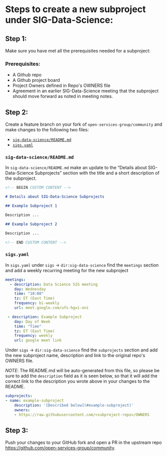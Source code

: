 # Steps to create a new subproject under SIG-Data-Science:


## Step 1:
Make sure you have met all the prerequisites needed for a subproject:


### Prerequisites:
* A Github repo
* A Github project board
* Project Owners defined in Repo's OWNERS file
* Agreement in an earlier SIG-Data-Science meeting that the subproject should move forward as noted in meeting notes.

## Step 2:

Create a feature branch on your fork of `open-services-group/community` and make changes to the following two files:
* [`sig-data-science/README.md`](README.md)
* [`sigs.yaml`](../sigs.yaml)

### `sig-data-science/README.md`

In `sig-data-science/README.md` make an update to the “Details about SIG-Data-Science Subprojects” section with the title and a short description of the subproject.

```markdown
<!-- BEGIN CUSTOM CONTENT -->

# Details about SIG-Data-Science Subprojects

## Example Subproject 1

Description ...

## Example Subproject 2

Description ...

<!-- END CUSTOM CONTENT -->

```

### `sigs.yaml`
In `sigs.yaml` under `sigs` → `dir:sig-data-science` find the `meetings` section and add a weekly recurring meeting for the new subproject

```yaml
meetings:
  - description: Data Science SIG meeting
    day: Wednesday
    time: "10:00"
    tz: ET (East Time)
    frequency: bi-weekly
    url: meet.google.com/ufs-hgvi-oni

 - description: Example Subproject
    day: Day of Week
    time: "Time"
    tz: ET (East Time)
    frequency: weekly
    url: google meet link
```

Under `sigs` → `dir:sig-data-science` find the `subprojects` section and add the new subproject name, description and link to the original repo's OWNERS file.

_NOTE_: The README.md will be auto-generated from this file, so please be sure to add the `description` field as it is seen below, so that it will add the correct link to the description you wrote above in your changes to the README.

```yaml
subprojects:
- name: example-subproject
    description: '[Described below](#example-subproject)'
    owners:
    - https://raw.githubusercontent.com/<subproject-repo>/OWNERS


```

## Step 3:

Push your changes to your GitHub fork and open a PR in the upstream repo https://github.com/open-services-group/community.
